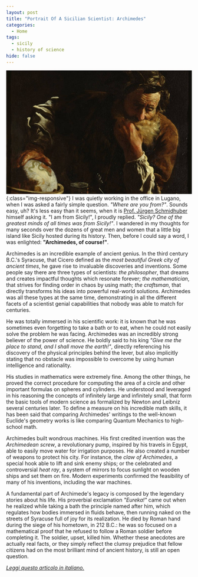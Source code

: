 ```yaml
---
layout: post
title: "Portrait Of A Sicilian Scientist: Archimedes"
categories:
  - Home
tags:
  - sicily
  - history of science
hide: false
---
```

![pirandello](/assets/images/archimede.jpg){:class="img-responsive"}
I was quietly working in the office in Lugano, when I was asked a fairly simple question.
_"Where are you from?"_. Sounds easy, uh? It's less easy than it seems, when it is [Prof. Jürgen Schmidhuber](https://en.wikipedia.org/wiki/J%C3%BCrgen_Schmidhuber) himself asking it.
"I am from Sicily!", I proudly replied. _"Sicily? One of the greatest minds of all times was from Sicily!"_.
I wandered in my thoughts for many seconds over the dozens of great men and women that a little big island like Sicily hosted during its history.
Then, before I could say a word, I was enlighted: __"Archimedes, of course!"__.

Archimedes is an incredible example of ancient genius.
In the third century B.C.'s Syracuse, that Cicero defined as the _most beautiful Greek city of ancient times_, he gave rise to invaluable discoveries and inventions.
Some people say there are three types of scientists: _the philosopher_, that dreams and creates impactful thoughts which resonate forever; _the mathematician_, that strives for finding order in chaos by using math; _the craftsman_, that directly transforms his ideas into powerful real-world solutions.
Archimedes was all these types at the same time, demonstrating in all the different facets of a scientist genial capabilities that nobody was able to match for centuries.

He was totally immersed in his scientific work: it is known that he was sometimes even forgetting to take a bath or to eat, when he could not easily solve the problem he was facing.
Archimedes was an incredibly strong believer of the power of science.
He boldly said to his king _"Give me the place to stand, and I shall move the earth!"_, directly referencing his discovery of the physical principles behind the lever, but also implicitly stating that no obstacle was impossible to overcome by using human intelligence and rationality.

His studies in mathematics were extremely fine.
Among the other things, he proved the correct procedure for computing the area of a circle and other important formulas on spheres and cylinders.
He understood and leveraged in his reasoning the concepts of infinitely large and infinitely small, that form the basic tools of modern science as formalized by Newton and Leibniz several centuries later.
To define a measure on his incredible math skills, it has been said that comparing Archimedes' writings to the well-known Euclide's geometry works is like comparing Quantum Mechanics to high-school math.

Archimedes built wondrous machines.
His first credited invention was the _Archimedean screw_, a revolutionary pump, inspired by his travels in Egypt, able to easily move water for irrigation purposes.
He also created a number of weapons to protect his city.
For instance, the _claw of Archimedes_, a special hook able to lift and sink enemy ships; or the celebrated and controversial _heat ray_, a system of mirrors to focus sunlight on wooden ships and set them on fire.
Modern experiments confirmed the feasibility of many of his inventions, including the war machines.

A fundamental part of Archimede's legacy is composed by the legendary stories about his life.
His proverbial exclamation _"Eureka!"_ came out when he realized while taking a bath the principle named after him, which regulates how bodies immersed in fluids behave, then running naked on the streets of Syracuse full of joy for its realization.
He died by Roman hand during the siege of his hometown, in 212 B.C.: he was so focused on a mathematical proof that he refused to follow a Roman soldier before completing it. The soldier, upset, killed him.
Whether these anecdotes are actually real facts, or they simply reflect the clumsy prejudice that fellow citizens had on the most brilliant mind of ancient history, is still an open question.

<footer class="lang-options">
    <em><a href="{{ site.baseurl }}/home/2020/06/23/archimede-ita.html">Leggi questo articolo in italiano.</a></em>
</footer>
